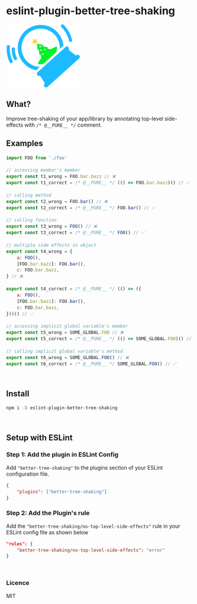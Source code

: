 # eslint-plugin-better-tree-shaking

<img src="assets/tree-shake-globe.svg" width="200" >

<br/>

## What?

Improve tree-shaking of your app/library by annotating top-level side-effects with `/* @__PURE__ */` comment.

## Examples

```js
import FOO from './foo'

// accessing member's member
export const t1_wrong = FOO.bar.bazz // ❌
export const t1_correct = /* @__PURE__ */ (() => FOO.bar.bazz)() // ✅

// calling method
export const t2_wrong = FOO.bar() // ❌
export const t2_correct = /* @__PURE__ */ FOO.bar() // ✅

// calling function
export const t3_wrong = FOO() // ❌
export const t3_correct = /* @__PURE__ */ FOO() // ✅

// multiple side effects in object
export const t4_wrong = {
	a: FOO(),
	[FOO.bar.bazz]: FOO.bar(),
	c: FOO.bar.bazz,
} // ❌

export const t4_correct = /* @__PURE__ */ (() => ({
	a: FOO(),
	[FOO.bar.bazz]: FOO.bar(),
	c: FOO.bar.bazz,
}))() // ✅

// accessing implicit global variable's member
export const t5_wrong = SOME_GLOBAL.FOO // ❌
export const t5_correct = /* @__PURE__ */ (() => SOME_GLOBAL.FOO)() // ✅

// calling implicit global variable's method
export const t6_wrong = SOME_GLOBAL.FOO() // ❌
export const t6_correct = /* @__PURE__ */ SOME_GLOBAL.FOO() // ✅
```

<br/>

## Install

```bash
npm i -D eslint-plugin-better-tree-shaking
```

<br/>

## Setup with ESLint

### Step 1: Add the plugin in ESLint Config

Add `"better-tree-shaking"` to the plugins section of your ESLint configuration file.

```json
{
	"plugins": ["better-tree-shaking"]
}
```

### Step 2: Add the Plugin's rule

Add the `"better-tree-shaking/no-top-level-side-effects"` rule in your ESLint config file as shown below

```json
"rules": {
	"better-tree-shaking/no-top-level-side-effects": "error"
}
```

<br/>

### Licence

MIT
